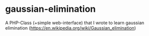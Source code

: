 gaussian-elimination
====================

A PHP-Class (+simple web-interface) that I wrote to learn gaussian elimination (https://en.wikipedia.org/wiki/Gaussian_elimination)
